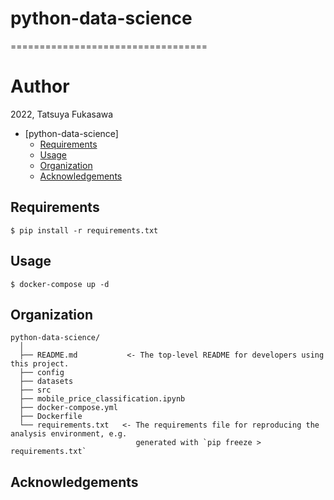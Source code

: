 # python-data-science
==================================

# Author
2022, Tatsuya Fukasawa

<!-- @import "[TOC]" {cmd="toc" depthFrom=1 depthTo=6 orderedList=false} -->

<!-- code_chunk_output -->

* [python-data-science]
	* [Requirements](#requirements)
	* [Usage](#how-to-run)
	* [Organization](#organization)
    * [Acknowledgements](#acknowledgements)

<!-- /code_chunk_output -->

## Requirements
```
$ pip install -r requirements.txt
```

## Usage
```
$ docker-compose up -d
```

## Organization

  ```
  python-data-science/
    │
    ├── README.md           <- The top-level README for developers using this project.
    ├── config     
    ├── datasets   
    ├── src  
    ├── mobile_price_classification.ipynb  
    ├── docker-compose.yml
    ├── Dockerfile
    └── requirements.txt   <- The requirements file for reproducing the analysis environment, e.g.
                              generated with `pip freeze > requirements.txt`
  ```
  
## Acknowledgements
